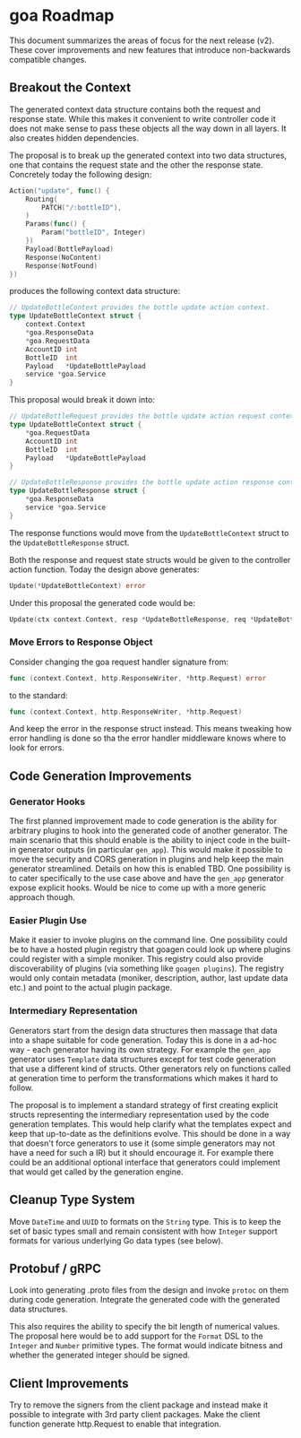# goa Roadmap

This document summarizes the areas of focus for the next release (v2). These cover improvements and
new features that introduce non-backwards compatible changes.

## Breakout the Context

The generated context data structure contains both the request and response state. While this makes
it convenient to write controller code it does not make sense to pass these objects all the way down
in all layers. It also creates hidden dependencies.

The proposal is to break up the generated context into two data structures, one that contains the
request state and the other the response state. Concretely today the following design:

```go
Action("update", func() {
	Routing(
		PATCH("/:bottleID"),
	)
	Params(func() {
		Param("bottleID", Integer)
	})
	Payload(BottlePayload)
	Response(NoContent)
	Response(NotFound)
})
```

produces the following context data structure:

```go
// UpdateBottleContext provides the bottle update action context.
type UpdateBottleContext struct {
	context.Context
	*goa.ResponseData
	*goa.RequestData
	AccountID int
	BottleID  int
	Payload   *UpdateBottlePayload
	service *goa.Service
}
```

This proposal would break it down into:

```go
// UpdateBottleRequest provides the bottle update action request context.
type UpdateBottleContext struct {
	*goa.RequestData
	AccountID int
	BottleID  int
	Payload   *UpdateBottlePayload
}

// UpdateBottleResponse provides the bottle update action response context.
type UpdateBottleResponse struct {
	*goa.ResponseData
	service *goa.Service
}
```

The response functions would move from the `UpdateBottleContext` struct to the
`UpdateBottleResponse` struct.

Both the response and request state structs would be given to the controller action function. Today
the design above generates:

```go
Update(*UpdateBottleContext) error
```

Under this proposal the generated code would be:

```go
Update(ctx context.Context, resp *UpdateBottleResponse, req *UpdateBottleRequest) error
```

### Move Errors to Response Object

Consider changing the goa request handler signature from:

```go
func (context.Context, http.ResponseWriter, *http.Request) error
```

to the standard:

```go
func (context.Context, http.ResponseWriter, *http.Request)
```

And keep the error in the response struct instead. This means tweaking how error handling is done so
tha the error handler middleware knows where to look for errors.

## Code Generation Improvements

### Generator Hooks

The first planned improvement made to code generation is the ability for arbitrary plugins to hook
into the generated code of another generator. The main scenario that this should enable is the
ability to inject code in the built-in generator outputs (in particular `gen_app`). This would make
it possible to move the security and CORS generation in plugins and help keep the main generator
streamlined. Details on how this is enabled TBD. One possibility is to cater specifically to the use
case above and have the `gen_app` generator expose explicit hooks. Would be nice to come up with a
more generic approach though.

### Easier Plugin Use

Make it easier to invoke plugins on the command line. One possibility could be to have a hosted plugin
registry that goagen could look up where plugins could register with a simple moniker. This registry
could also provide discoverability of plugins (via something like `goagen plugins`). The registry
would only contain metadata (moniker, description, author, last update data etc.) and point to the
actual plugin package.

### Intermediary Representation

Generators start from the design data structures then massage that data into a shape suitable for
code generation. Today this is done in a ad-hoc way - each generator having its own strategy. For
example the `gen_app` generator uses `Template` data structures except for test code generation that
use a different kind of structs. Other generators rely on functions called at generation time to
perform the transformations which makes it hard to follow.

The proposal is to implement a standard strategy of first creating explicit structs representing the
intermediary representation used by the code generation templates. This would help clarify what the
templates expect and keep that up-to-date as the definitions evolve. This should be done in a way
that doesn't force generators to use it (some simple generators may not have a need for such a IR)
but it should encourage it. For example there could be an additional optional interface that
generators could implement that would get called by the generation engine.

## Cleanup Type System

Move `DateTime` and `UUID` to formats on the `String` type. This is to keep the set of basic types
small and remain consistent with how `Integer` support formats for various underlying Go data types
(see below).

## Protobuf / gRPC

Look into generating .proto files from the design and invoke `protoc` on them during code
generation. Integrate the generated code with the generated data structures.

This also requires the ability to specify the bit length of numerical values. The proposal here
would be to add support for the `Format` DSL to the `Integer` and `Number` primitive types. The
format would indicate bitness and whether the generated integer should be signed.

## Client Improvements

Try to remove the signers from the client package and instead make it possible to integrate with 3rd
party client packages. Make the client function generate http.Request to enable that integration.
